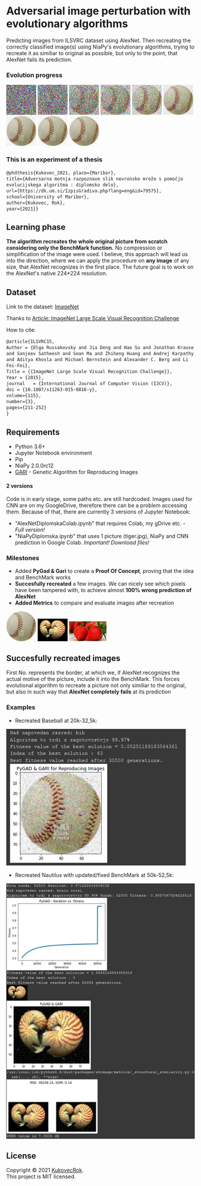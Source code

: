 # Adversarial image perturbation with evolutionary algorithms 

Predicting images from  ILSVRC dataset using AlexNet. Then recreating the correctly classified image(s) using NiaPy's evolutionary algorithms, trying to recreate it as similiar to original as possible, but only to the point, that AlexNet fails its prediction.

### Evolution progress

![Baseball1](./Images/EvolutionProgress/baseball1.png) ![Baseball1](./Images/EvolutionProgress/baseball1000.png) ![Baseball1](./Images/EvolutionProgress/baseball2500.png) ![Baseball1](./Images/EvolutionProgress/baseball5000.png) ![Baseball1](./Images/EvolutionProgress/baseball10000.png) ![Baseball1](./Images/EvolutionProgress/baseball25000.png) ![Baseball1](./Images/EvolutionProgress/baseball50000.png) ![Baseball1](./Images/EvolutionProgress/baseball70000.png) ![Baseball1](./Images/EvolutionProgress/baseball100000.png)

### This is an experiment of a thesis
```
@phdthesis{Kukovec_2021, place={Maribor}, 
title={Adversarna motnja razpoznave slik nevronske mreže s pomočjo evolucijskega algoritma : diplomsko delo}, 
url={https://dk.um.si/IzpisGradiva.php?lang=eng&id=79575}, 
school={University of Maribor}, 
author={Kukovec, Rok}, 
year={2021}}
```

## Learning phase
**The algorithm recreates the whole original picture from scratch considering only the BenchMark function.** No compression or simplification of the image were used. I believe, this approach will lead us into the direction, where we can apply the procedure on **any image** of any size, that AlexNet recognizes in the first place. The future goal is to work on the AlexNet's native 224*224 resolution.

## Dataset

Link to the dataset: [ImageNet](http://www.image-net.org/challenges/LSVRC/2010/index)

Thanks to [Article: ImageNet Large Scale Visual Recognition Challenge](https://arxiv.org/abs/1409.0575)

How to cite:
```
@article{ILSVRC15,
Author = {Olga Russakovsky and Jia Deng and Hao Su and Jonathan Krause and Sanjeev Satheesh and Sean Ma and Zhiheng Huang and Andrej Karpathy and Aditya Khosla and Michael Bernstein and Alexander C. Berg and Li Fei-Fei},
Title = {{ImageNet Large Scale Visual Recognition Challenge}},
Year = {2015},
journal   = {International Journal of Computer Vision (IJCV)},
doi = {10.1007/s11263-015-0816-y},
volume={115},
number={3},
pages={211-252}
}

```

## Requirements
* Python 3.6+
* Jupyter Notebook environment
* Pip
* NiaPy 2.0.0rc12
* [GARI](https://github.com/ahmedfgad/GARI) - Genetic Algorithm for Reproducing Images

#### 2 versions

Code is in early stage, some paths etc. are still hardcoded. Images used for CNN are on my GoogleDrive, therefore there can be a problem accessing them. Because of that, there are currently 3 versions of Jupyter Notebook:
* "AlexNetDiplomskaColab.ipynb" that requires Colab, my gDrive etc. - *Full version!*
* "NiaPyDiplomska.ipynb" that uses 1 picture (tiger.jpg), NiaPy and CNN prediction in Google Colab. *Important! Download files!*

### Milestones
* Added **PyGad & Gari** to create a **Proof Of Concept**, proving that the idea and BenchMark works
* **Succesfully recreated** a few images. We can nicely see which pixels have been tampered with, to achieve almost **100% wrong prediction of AlexNet**
* **Added Metrics** to compare and evaluate images after recreation

![Baseball](./Images/bejzbol80-80.JPEG?raw=true) ![Nautilus](./Images/nautilus80-60.JPEG?raw=true) ![Strawberry](./Images/strawberries100-53.jpg?raw=true) 

## Succesfully recreated images

First No. represents the border, at which we, if AlexNet recognizes the actual motive of the picture, include it into the BenchMark. This forces evolutional algorithm to recreate a picture not only similiar to the original, but also in such way that **AlexNet completely fails** at its prediction

### Examples

* Recreated Baseball at 20k-32,5k: 

![BaseballRecreated](./Pygad%20Recreated/20000-32500Baseball-Bib.jpg?raw=true) 

* Recreated Nautilus with updated/fixed BenchMark at 50k-52,5k: 

![RecreatedNautilus](./Pygad%20Recreated/50000-52500Nautilus-BrainCoral.jpg?raw=true) 


## License

Copyright © 2021 [KukovecRok](https://github.com/KukovecRok). <br /> 
This project is MIT licensed.
